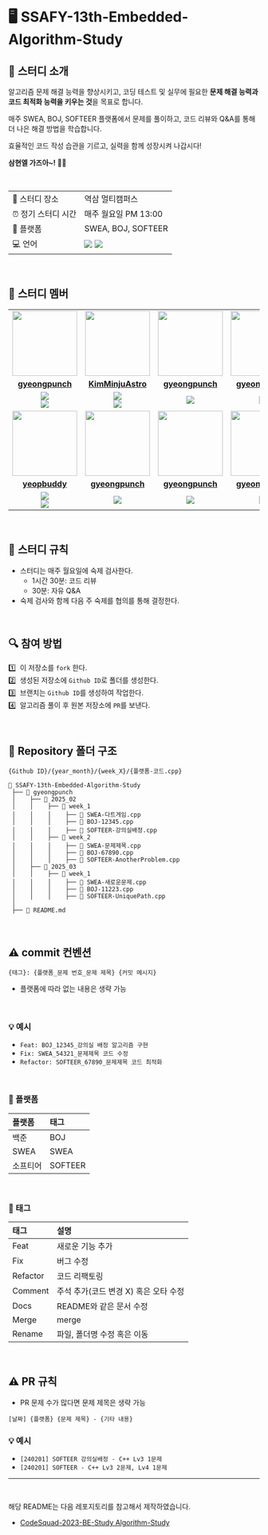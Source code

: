 # 🖥 SSAFY-13th-Embedded-Algorithm-Study

## 📌 스터디 소개  

알고리즘 문제 해결 능력을 향상시키고, 코딩 테스트 및 실무에 필요한 **문제 해결 능력과 코드 최적화 능력을 키우는 것**을 목표로 합니다.  

매주 SWEA, BOJ, SOFTEER 플랫폼에서 문제를 풀이하고, 코드 리뷰와 Q&A를 통해 더 나은 해결 방법을 학습합니다.  

효율적인 코드 작성 습관을 기르고, 실력을 함께 성장시켜 나갑시다!  

**삼현엘 가즈아~! 🚀🔥**

</br>

<table>
  <tr>
    <td>📍 스터디 장소</td>
    <td>역삼 멀티캠퍼스</td>
  </tr>
  <tr>
    <td>⏰ 정기 스터디 시간</td>
    <td>매주 월요일 PM 13:00</td>
  </tr>
  <tr>
    <td>📝 플랫폼</td>
    <td>SWEA, BOJ, SOFTEER</td>
  </tr>
  <tr>
    <td>💻 언어</td>
    <td>
        <img src="https://img.shields.io/badge/C++-00599C.svg?&style=for-the-badge&logo=C%2B%2B&logoColor=white"> 
        <img src="https://img.shields.io/badge/Python-3776AB?style=for-the-badge&logo=python&logoColor=white">
    </td>
  </tr>
</table>

<br/>

## 🔌 스터디 멤버

<table>
 <tr>
    <td align="center"><a href="https://github.com/gyeongpunch"><img src="https://avatars.githubusercontent.com/gyeongpunch" width="130px;" alt=""></a></td>
    <td align="center"><a href="https://github.com/KimMinjuAstro"><img src="https://avatars.githubusercontent.com/KimMinjuAstro" width="130px;" alt=""></a></td>
    <td align="center"><a href="https://github.com/gyeongpunch"><img src="https://avatars.githubusercontent.com/gyeongpunch" width="130px;" alt=""></a></td>
    <td align="center"><a href="https://github.com/gyeongpunch"><img src="https://avatars.githubusercontent.com/gyeongpunch" width="130px;" alt=""></a></td>
  </tr>
  <tr>
    <td align="center"><a href="https://github.com/gyeongpunch"><b>gyeongpunch</b></a></td>
    <td align="center"><a href="https://github.com/gyeongpunch"><b>KimMinjuAstro</b></a></td>
    <td align="center"><a href="https://github.com/gyeongpunch"><b>gyeongpunch</b></a></td>
    <td align="center"><a href="https://github.com/gyeongpunch"><b>gyeongpunch</b></a></td>
  </tr>
  <tr> 
    <td align="center"><img src="https://img.shields.io/badge/C++-00599C?style=for-the-badge&logo=C%2B%2B&logoColor=white"><br/><img src="https://img.shields.io/badge/Python-3776AB?style=for-the-badge&logo=python&logoColor=white"></td>
    <td align="center"><img src="https://img.shields.io/badge/C++-00599C?style=for-the-badge&logo=C%2B%2B&logoColor=white"><br/><img src="https://img.shields.io/badge/-C++-000000?logo=c%2B%2B&style=flat"></td>
    <td align="center"><img src="https://img.shields.io/badge/C++-00599C?style=for-the-badge&logo=C%2B%2B&logoColor=white"></td>
    <td align="center"><img src="https://img.shields.io/badge/C++-00599C?style=for-the-badge&logo=C%2B%2B&logoColor=white"></td>
  </tr> 
  <tr>
    <td align="center"><a href="https://github.com/yeopbuddy"><img src="https://i.ibb.co/hG3n0VL/WIN-20240530-16-04-29-Pro.jpg" width ="130px;" alt=""></a></td>
    <td align="center"><a href="https://github.com/gyeongpunch"><img src="https://avatars.githubusercontent.com/gyeongpunch" width="130px;" alt=""></a></td>
    <td align="center"><a href="https://github.com/gyeongpunch"><img src="https://avatars.githubusercontent.com/gyeongpunch" width="130px;" alt=""></a></td>
    <td align="center"><a href="https://github.com/gyeongpunch"><img src="https://avatars.githubusercontent.com/gyeongpunch" width="130px;" alt=""></a></td>
  </tr>
  <tr>
    <td align="center"><a href="https://github.com/gyeongpunch"><b>yeopbuddy</b></a></td>
    <td align="center"><a href="https://github.com/gyeongpunch"><b>gyeongpunch</b></a></td>
    <td align="center"><a href="https://github.com/gyeongpunch"><b>gyeongpunch</b></a></td>
    <td align="center"><a href="https://github.com/gyeongpunch"><b>gyeongpunch</b></a></td>
  </tr>
  <tr> 
    <td align="center"><img src="https://img.shields.io/badge/C++-00599C?style=for-the-badge&logo=C%2B%2B&logoColor=white"><br/><img src="https://img.shields.io/badge/Python-3776AB?style=for-the-badge&logo=python&logoColor=white"></td>
    <td align="center"><img src="https://img.shields.io/badge/C++-00599C?style=for-the-badge&logo=C%2B%2B&logoColor=white"></td>
    <td align="center"><img src="https://img.shields.io/badge/C++-00599C?style=for-the-badge&logo=C%2B%2B&logoColor=white"></td>
    <td align="center"><img src="https://img.shields.io/badge/C++-00599C?style=for-the-badge&logo=C%2B%2B&logoColor=white"></td>
  </tr> 
</table>



<br/>

## 📌 스터디 규칙
- 스터디는 매주 월요일에 숙제 검사한다.
  - 1시간 30분: 코드 리뷰
  - 30분: 자유 Q&A
- 숙제 검사와 함께 다음 주 숙제를 협의를 통해 결정한다.
  
<br/>

## 🔍 참여 방법
1️⃣ &nbsp;이 저장소를 `fork` 한다.</br>
2️⃣ &nbsp;생성된 저장소에 `Github ID`로 폴더를 생성한다.</br>
3️⃣ &nbsp;브랜치는 `Github ID`를 생성하여 작업한다.</br>
4️⃣ &nbsp;알고리즘 풀이 후 원본 저장소에 `PR`를 보낸다.</br>

<br/>

## 📁 Repository 폴더 구조
```
{Github ID}/{year_month}/{week_X}/{플랫폼-코드.cpp}
```

```
📂 SSAFY-13th-Embedded-Algorithm-Study
 ├── 📂 gyeongpunch
 │    ├── 📂 2025_02
 │    │    ├── 📂 week_1
 │    │    │    ├── 📄 SWEA-다트게임.cpp
 │    │    │    ├── 📄 BOJ-12345.cpp
 │    │    │    ├── 📄 SOFTEER-강의실배정.cpp
 │    │    ├── 📂 week_2
 │    │    │    ├── 📄 SWEA-문제제목.cpp
 │    │    │    ├── 📄 BOJ-67890.cpp
 │    │    │    ├── 📄 SOFTEER-AnotherProblem.cpp
 │    ├── 📂 2025_03
 │    │    ├── 📂 week_1
 │    │    │    ├── 📄 SWEA-새로운문제.cpp
 │    │    │    ├── 📄 BOJ-11223.cpp
 │    │    │    ├── 📄 SOFTEER-UniquePath.cpp
 │
 ├── 📂 README.md
```

<br/>

## ⚠️ commit 컨벤션

```
{태그}: {플랫폼_문제 번호_문제 제목} {커밋 메시지}
```
- 플랫폼에 따라 없는 내용은 생략 가능
  
</br>

### 💡 예시
- `Feat: BOJ_12345_강의실 배정 알고리즘 구현`
- `Fix: SWEA_54321_문제제목 코드 수정`
- `Refactor: SOFTEER_67890_문제제목 코드 최적화`

</br>

### 📌 플랫폼

| 플랫폼    | 태그  |
|:-------|:----|
| 백준     | BOJ |
| SWEA    | SWEA |
| 소프티어   | SOFTEER |

</br>

### 📌 태그


| 태그       | 설명                          |
|:---------|:------------------------------|
| Feat     | 새로운 기능 추가                   |
| Fix      | 버그 수정                        |
| Refactor | 코드 리팩토링                     |
| Comment  | 주석 추가(코드 변경 X) 혹은 오타 수정  |
| Docs     | README와 같은 문서 수정            |
| Merge    | merge                          |
| Rename   | 파일, 폴더명 수정 혹은 이동          |


<br/>

## ⚠️ PR 규칙

- PR 문제 수가 많다면 문제 제목은 생략 가능

```
[날짜] {플랫폼} {문제 제목} - {기타 내용}
```

### 💡 예시
- `[240201] SOFTEER 강의실배정 - C++ Lv3 1문제`
- `[240201] SOFTEER - C++ Lv3 2문제, Lv4 1문제`

---

<br/>

해당 README는 다음 레포지토리를 참고해서 제작하였습니다.

- [CodeSquad-2023-BE-Study Algorithm-Study](https://github.com/CodeSquad-2023-BE-Study/Algorithm-Study)
